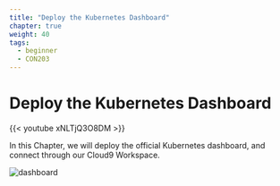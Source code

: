 ```yaml
---
title: "Deploy the Kubernetes Dashboard"
chapter: true
weight: 40
tags:
  - beginner
  - CON203
---
```


# Deploy the Kubernetes Dashboard

{{< youtube xNLTjQ3O8DM >}}

In this Chapter, we will deploy the official Kubernetes dashboard, and connect
through our Cloud9 Workspace.

![dashboard](/images/dashboard.png)
